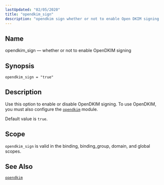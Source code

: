 ```yaml
---
lastUpdated: "02/05/2020"
title: "opendkim_sign"
description: "opendkim sign whether or not to enable Open DKIM signing opendkim sign true Use this option to enable or disable Open DKIM signing To use Open DKIM you must also configure the opendkim module Default value is true opendkim sign is valid in the binding binding group domain and global..."
---
```


<a name="conf.ref.opendkim_sign"></a> 
## Name

opendkim_sign — whether or not to enable OpenDKIM signing

## Synopsis

`opendkim_sign = "true"`

<a name="idp25628304"></a> 
## Description

Use this option to enable or disable OpenDKIM signing. To use OpenDKIM, you must also configure the [`opendkim`](/momentum/4/modules/opendkim) module.

Default value is `true`.

<a name="idp25632304"></a> 
## Scope

`opendkim_sign` is valid in the binding, binding_group, domain, and global scopes.

<a name="idp25634160"></a> 
## See Also

[`opendkim`](/momentum/4/modules/opendkim)